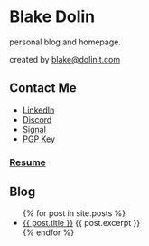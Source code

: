 # Blake Dolin

personal blog and homepage.

created by [blake@dolinit.com](mailto:blake@dolinit.com)

## Contact Me

- [LinkedIn](https://www.linkedin.com/in/blakedolin)
- [Discord](https://discord.com/users/231844849433706506)
- [Signal](https://signal.me/#eu/zdjy_96_9ivRGo3XpHJSsNIP73o49SIrvQ7w-By81Jrm4FhqJCxBHLqaKMZSHeJm)
- [PGP Key](assets/Blake_Dolin_Pubkey.asc "Fingerprint: 0920CD4F5BA69E6AF25271786B8F7D1DEFD9D974")

### [Resume](/resume.html)

## Blog

<ul>
  {% for post in site.posts %}
    <li>
      <a href="{{ post.url }}">{{ post.title }}</a>
      {{ post.excerpt }}
    </li>
  {% endfor %}
</ul>
